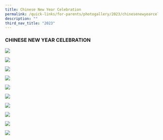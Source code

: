 ```yaml
---
title: Chinese New Year Celebration
permalink: /quick-links/for-parents/photogallery/2023/chinesenewyearcelebration/
description: ""
third_nav_title: "2023"
---
```

### CHINESE NEW YEAR CELEBRATION


![](/images/CNY%202023%20(20%20Jan%20'23)/picture%205.jpg)

![](/images/CNY%202023%20(20%20Jan%20'23)/picture%202.jpeg)

![](/images/CNY%202023%20(20%20Jan%20'23)/picture%206.jpeg)

![](/images/CNY%202023%20(20%20Jan%20'23)/picture%2010.jpg)

![](/images/CNY%202023%20(20%20Jan%20'23)/picture%207.jpg)

![](/images/CNY%202023%20(20%20Jan%20'23)/picture%208.jpg)

![](/images/CNY%202023%20(20%20Jan%20'23)/picture%209.jpg)

![](/images/CNY%202023%20(20%20Jan%20'23)/picture%203.jpeg)

![](/images/CNY%202023%20(20%20Jan%20'23)/picture%204.jpeg)

![](/images/CNY%202023%20(20%20Jan%20'23)/picture%201.jpeg)